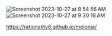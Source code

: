 
![Screenshot 2023-10-27 at 8 54 56 AM](https://github.com/rationality6/melonia/assets/3889468/d507689a-eb9e-4552-9815-2b3c497b0999)
![Screenshot 2023-10-27 at 9 30 18 AM](https://github.com/rationality6/melonia/assets/3889468/5de87371-c0c8-4334-98b2-3715e66c31fa)


https://rationality6.github.io/melonia/
